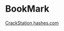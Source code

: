 # BookMark
[CrackStation](https://crackstation.net/),[hashes.com](https://hashes.com/en/decrypt/hash)
